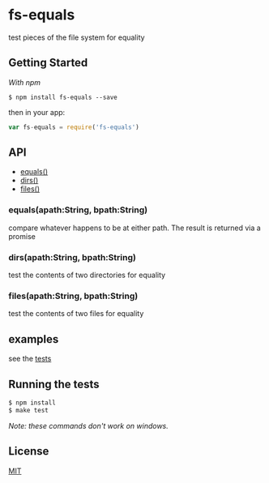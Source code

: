 
# fs-equals

  test pieces of the file system for equality

## Getting Started

_With npm_  

	$ npm install fs-equals --save

then in your app:

```js
var fs-equals = require('fs-equals')
```

## API

  - [equals()](#equals)
  - [dirs()](#dirs)
  - [files()](#files)

### equals(apath:String, bpath:String)

  compare whatever happens to be at either path. The result is returned via a promise

### dirs(apath:String, bpath:String)

  test the contents of two directories for equality

### files(apath:String, bpath:String)

  test the contents of two files for equality

## examples

  see the [tests](test/index.test.js)

## Running the tests

```bash
$ npm install
$ make test
```

_Note: these commands don't work on windows._ 

## License 

[MIT](License)